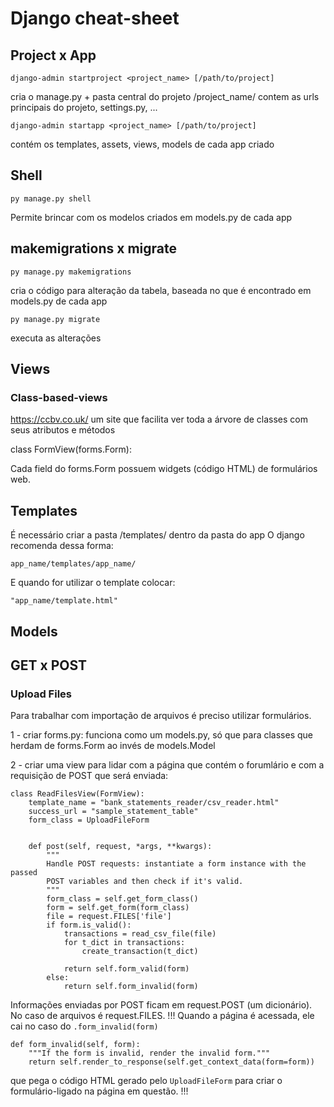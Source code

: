 # Django cheat-sheet

## Project x App
```
django-admin startproject <project_name> [/path/to/project]
```

cria o manage.py + pasta central do projeto /project_name/
contem as urls principais do projeto, settings.py, ...
```
django-admin startapp <project_name> [/path/to/project]
```
contém os templates, assets, views, models de cada app criado

## Shell
```
py manage.py shell
```
Permite brincar com os modelos criados em models.py de cada app

## makemigrations x migrate
```
py manage.py makemigrations
```
cria o código para alteração da tabela, baseada no que é encontrado em models.py de cada app
```
py manage.py migrate
```
executa as alterações

## Views
### Class-based-views
https://ccbv.co.uk/ um site que facilita ver toda a árvore de classes com seus atributos e métodos

class FormView(forms.Form):

Cada field do forms.Form possuem widgets (código HTML) de formulários web.

## Templates
É necessário criar a pasta /templates/ dentro da pasta do app
O django recomenda dessa forma:

```app_name/templates/app_name/```

E quando for utilizar o template colocar:

```"app_name/template.html"```

## Models

## GET x POST


### Upload Files
Para trabalhar com importação de arquivos é preciso utilizar formulários.

1 - criar forms.py:
funciona como um models.py, só que para classes que herdam de forms.Form ao invés de models.Model

2 - criar uma view para lidar com a página que contém o forumlário e com a requisição de POST que será enviada:
```
class ReadFilesView(FormView):
    template_name = "bank_statements_reader/csv_reader.html"
    success_url = "sample_statement_table"
    form_class = UploadFileForm


    def post(self, request, *args, **kwargs):
        """
        Handle POST requests: instantiate a form instance with the passed
        POST variables and then check if it's valid.
        """
        form_class = self.get_form_class()
        form = self.get_form(form_class)
        file = request.FILES['file']
        if form.is_valid():
            transactions = read_csv_file(file)
            for t_dict in transactions:
                create_transaction(t_dict)

            return self.form_valid(form)
        else:
            return self.form_invalid(form)
```
Informações enviadas por POST ficam em request.POST (um dicionário).
No caso de arquivos é request.FILES.
!!!
Quando a página é acessada, ele cai no caso do ```.form_invalid(form)```
```
def form_invalid(self, form):
    """If the form is invalid, render the invalid form."""
    return self.render_to_response(self.get_context_data(form=form))
```
que pega o código HTML gerado pelo ```UploadFileForm``` para criar o 
formulário-ligado na página em questão.
!!!

